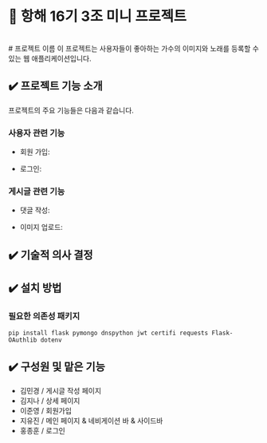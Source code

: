 # 🚢 항해 16기 3조 미니 프로젝트
</br>
# 프로젝트 이름
이 프로젝트는 사용자들이 좋아하는 가수의 이미지와 노래를 등록할 수 있는 웹 애플리케이션입니다.


## ✔️ 프로젝트 기능 소개
프로젝트의 주요 기능들은 다음과 같습니다.

### 사용자 관련 기능

- 회원 가입:
 
- 로그인:

### 게시글 관련 기능

- 댓글 작성:

- 이미지 업로드:


## ✔️ 기술적 의사 결정

## ✔️ 설치 방법
### 필요한 의존성 패키지
```
pip install flask pymongo dnspython jwt certifi requests Flask-OAuthlib dotenv
```

## ✔️ 구성원 및 맡은 기능
+ 김민경 / 게시글 작성 페이지
+ 김지나 / 상세 페이지
+ 이준영 / 회원가입
+ 지유진 / 메인 페이지 & 네비게이션 바 & 사이드바
+ 홍종훈 / 로그인
